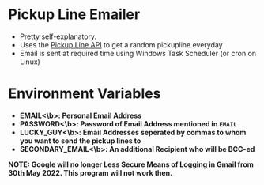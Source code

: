 # Pickup Line Emailer

* Pretty self-explanatory.
* Uses the [Pickup Line API](https://getpickuplines.herokuapp.com) to get a random pickupline everyday
* Email is sent at required time using Windows Task Scheduler (or cron on Linux)

# Environment Variables

* <b>EMAIL<\b>: Personal Email Address
* <b>PASSWORD<\b>: Password of Email Address mentioned in `EMAIL`
* <b>LUCKY_GUY<\b>: Email Addresses seperated by commas to whom you want to send the pickup lines to
* <b>SECONDARY_EMAIL<\b>: An additional Recipient who will be BCC-ed


NOTE: Google will no longer Less Secure Means of Logging in Gmail from 30th May 2022. This program will not work then.